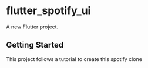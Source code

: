 # flutter_spotify_ui

A new Flutter project.

## Getting Started

This project follows a tutorial to create this spotify clone

